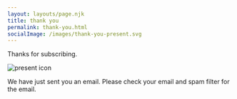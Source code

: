 ```yaml
---
layout: layouts/page.njk
title: thank you
permalink: thank-you.html
socialImage: /images/thank-you-present.svg
---
```


Thanks for subscribing.

![present icon](/images/thank-you-present.svg)

We have just sent you an email. Please check your email and spam filter for the email.
